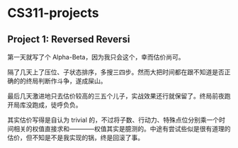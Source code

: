 # CS311-projects

## Project 1: Reversed Reversi

第一天就写了个 Alpha-Beta，因为我只会这个，幸而估价尚可。

隔了几天上了压位、子状态排序，多搜三四步。然而大把时间都在跟不知道是否正确的的终局判断作斗争，遂成屎山。

最后几天激进地只去估价较高的三五个儿子，实战效果还行就保留了。终局前夜跑开局库没跑成，徒呼负负。

其实估价写得是自认为 trivial 的，不过将子数、行动力、特殊点位分别乘一个时间相关的权值直接求和————权值其实是臆测的。中途有尝试些似是很有道理的估价，但不知是不是我实现的锅，终是回滚了事。
